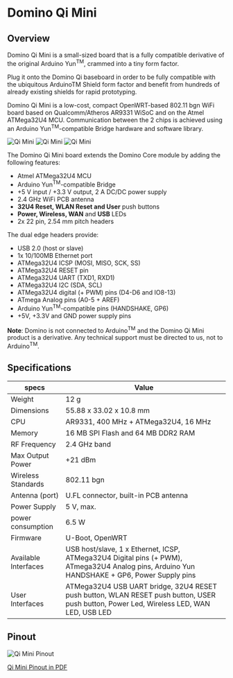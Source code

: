 Domino Qi Mini
=============

Overview
---------

Domino Qi Mini is a small-sized board that is a fully compatible derivative of the original Arduino Yun<sup>TM</sup>, crammed into a tiny form factor.

Plug it onto the Domino Qi baseboard in order to be fully compatible with the ubiquitous ArduinoTM Shield form factor and benefit from hundreds of already existing shields for rapid prototyping.

Domino Qi Mini is a low-cost, compact OpenWRT-based 802.11 bgn WiFi board based on Qualcomm/Atheros AR9331 WiSoC and on the Atmel ATMega32U4 MCU. Communication between the 2 chips is achieved using an Arduino Yun<sup>TM</sup>-compatible Bridge hardware and software library.

![Qi Mini](https://static.gl-inet.com/docs/en/2.x/domino/qi/src/qi_mini1.jpg)
![Qi Mini](https://static.gl-inet.com/docs/en/2.x/domino/qi/src/qi_mini2.jpg)
![Qi Mini](https://static.gl-inet.com/docs/en/2.x/domino/qi/src/qi_mini3.jpg)

The Domino Qi Mini board extends the Domino Core module by adding the following features:

* Atmel ATMega32U4 MCU
* Arduino Yun<sup>TM</sup>-compatible Bridge
* +5 V input / +3.3 V output, 2 A DC/DC power supply
* 2.4 GHz WiFi PCB antenna
* **32U4 Reset, WLAN Reset and User** push buttons
* **Power, Wireless, WAN** and **USB** LEDs
* 2x 22 pin, 2.54 mm pitch headers

The dual edge headers provide:

* USB 2.0 (host or slave)
* 1x 10/100MB Ethernet port
* ATMega32U4 ICSP (MOSI, MISO, SCK, SS)
* ATMega32U4 RESET pin
* ATMega32U4 UART (TXD1, RXD1)
* ATMega32U4 I2C (SDA, SCL)
* ATMega32U4 digital (+ PWM) pins (D4-D6 and IO8-13)
* ATmega Analog pins (A0-5 + AREF)
* Arduino Yun<sup>TM</sup>-compatible pins (HANDSHAKE, GP6)
* +5V, +3.3V and GND power supply pins

**Note**: Domino is not connected to Arduino<sup>TM</sup> and the Domino Qi Mini product is a derivative. Any technical support must be directed to us, not to Arduino<sup>TM</sup>.

Specifications
----------------

specs | Value
------|------
Weight |12 g 
Dimensions |55.88 x 33.02 x 10.8 mm 
CPU |AR9331, 400 MHz + ATMega32U4, 16 MHz
Memory |16 MB SPI Flash and 64 MB DDR2 RAM
RF Frequency |2.4 GHz band
Max Output Power |+21 dBm
Wireless Standards |802.11 bgn
Antenna (port) |U.FL connector, built-in PCB antenna
Power Supply |5 V, max. 
power consumption |6.5 W
Firmware |U-Boot, OpenWRT
Available Interfaces |USB host/slave, 1 x Ethernet, ICSP, ATMega32U4 Digital pins (+ PWM), ATmega32U4 Analog pins, Arduino Yun HANDSHAKE + GP6, Power Supply pins
User Interfaces |ATMega32U4 USB UART bridge, 32U4 RESET push button, WLAN RESET push button, USER push button, Power Led, Wireless LED, WAN LED, USB LED

Pinout
----------

![Qi Mini Pinout](https://static.gl-inet.com/docs/en/2.x/domino/qi/src/qi_mini_pinout.jpg)

[Qi Mini Pinout in PDF](https://static.gl-inet.com/docs/en/2.x/domino/qi/src/Domino-Qi-Mini-Pinout.pdf)
